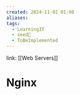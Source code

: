 ```yaml
---
created: 2024-11-02 01:08
aliases: 
tags:
  - LearningIT
  - seed🌱
  - ToBeImplemented
---
```


link: [[Web Servers]]

# Nginx

